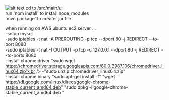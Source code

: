 ![alt text](https://github.com/kgfu02/sccdashboard/assets/51866248/45668481-93a3-4acd-9f10-1ff1370cfc1a)
cd to /src/main/ui<br />
run 'npm install' to install node_modules<br />
'mvn package' to create .jar file<br />

when running on AWS ubuntu ec2 server ... <br />
-setup mysql<br />
-sudo iptables -t nat -A PREROUTING -p tcp --dport 80 -j REDIRECT --to-port 8080<br />
-sudo iptables -t nat -I OUTPUT -p tcp -d 127.0.0.1 --dport 80 -j REDIRECT --to-ports 8080<br />
-install chrome driver "sudo wget https://chromedriver.storage.googleapis.com/80.0.3987.106/chromedriver_linux64.zip"<br />
-"sudo unzip chromedriver_linux64.zip"<br />
-install chrome binary "sudo apt-get install -f" "wget https://dl.google.com/linux/direct/google-chrome-stable_current_amd64.deb" "sudo dpkg -i google-chrome-stable_current_amd64.deb
"
